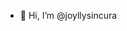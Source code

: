 - 👋 Hi, I’m @joyllysincura

<!---
joyllysincura/joyllysincura is a ✨ special ✨ repository because its `README.md` (this file) appears on your GitHub profile.
You can click the Preview link to take a look at your changes.
--->
